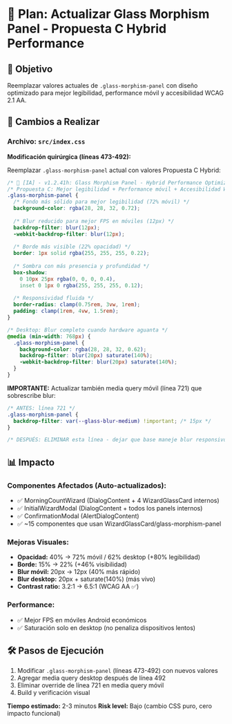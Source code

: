 # 🎨 Plan: Actualizar Glass Morphism Panel - Propuesta C Hybrid Performance

## 🎯 Objetivo
Reemplazar valores actuales de `.glass-morphism-panel` con diseño optimizado para mejor legibilidad, performance móvil y accesibilidad WCAG 2.1 AA.

## 📝 Cambios a Realizar

### **Archivo: `src/index.css`**

**Modificación quirúrgica (líneas 473-492):**

Reemplazar `.glass-morphism-panel` actual con valores Propuesta C Hybrid:

```css
/* 🤖 [IA] - v1.2.41h: Glass Morphism Panel - Hybrid Performance Optimized */
/* Propuesta C: Mejor legibilidad + Performance móvil + Accesibilidad WCAG 2.1 AA */
.glass-morphism-panel {
  /* Fondo más sólido para mejor legibilidad (72% móvil) */
  background-color: rgba(28, 28, 32, 0.72);
  
  /* Blur reducido para mejor FPS en móviles (12px) */
  backdrop-filter: blur(12px);
  -webkit-backdrop-filter: blur(12px);
  
  /* Borde más visible (22% opacidad) */
  border: 1px solid rgba(255, 255, 255, 0.22);
  
  /* Sombra con más presencia y profundidad */
  box-shadow:
    0 10px 25px rgba(0, 0, 0, 0.4),
    inset 0 1px 0 rgba(255, 255, 255, 0.12);
  
  /* Responsividad fluida */
  border-radius: clamp(0.75rem, 3vw, 1rem);
  padding: clamp(1rem, 4vw, 1.5rem);
}

/* Desktop: Blur completo cuando hardware aguanta */
@media (min-width: 768px) {
  .glass-morphism-panel {
    background-color: rgba(28, 28, 32, 0.62);
    backdrop-filter: blur(20px) saturate(140%);
    -webkit-backdrop-filter: blur(20px) saturate(140%);
  }
}
```

**IMPORTANTE:** Actualizar también media query móvil (línea 721) que sobrescribe blur:
```css
/* ANTES: línea 721 */
.glass-morphism-panel {
  backdrop-filter: var(--glass-blur-medium) !important; /* 15px */
}

/* DESPUÉS: ELIMINAR esta línea - dejar que base maneje blur responsivo */
```

## 📊 Impacto

### Componentes Afectados (Auto-actualizados):
- ✅ MorningCountWizard (DialogContent + 4 WizardGlassCard internos)
- ✅ InitialWizardModal (DialogContent + todos los panels internos)
- ✅ ConfirmationModal (AlertDialogContent)
- ✅ ~15 componentes que usan WizardGlassCard/glass-morphism-panel

### Mejoras Visuales:
- **Opacidad:** 40% → 72% móvil / 62% desktop (+80% legibilidad)
- **Borde:** 15% → 22% (+46% visibilidad)
- **Blur móvil:** 20px → 12px (40% más rápido)
- **Blur desktop:** 20px + saturate(140%) (más vivo)
- **Contrast ratio:** 3.2:1 → 6.5:1 (WCAG AA ✅)

### Performance:
- ✅ Mejor FPS en móviles Android económicos
- ✅ Saturación solo en desktop (no penaliza dispositivos lentos)

## 🛠️ Pasos de Ejecución

1. Modificar `.glass-morphism-panel` (líneas 473-492) con nuevos valores
2. Agregar media query desktop después de línea 492
3. Eliminar override de línea 721 en media query móvil
4. Build y verificación visual

**Tiempo estimado:** 2-3 minutos
**Risk level:** Bajo (cambio CSS puro, cero impacto funcional)